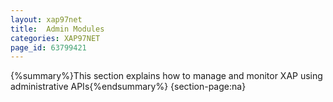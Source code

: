 ```yaml
---
layout: xap97net
title:  Admin Modules
categories: XAP97NET
page_id: 63799421
---
```


{%summary%}This section explains how to manage and monitor XAP using administrative APIs{%endsummary%}
{section-page:na}
